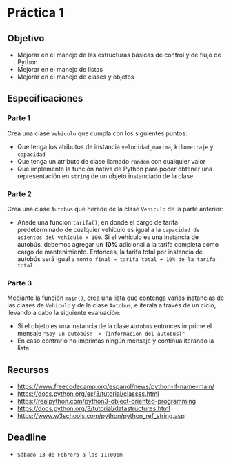 # Práctica 1

## Objetivo

* Mejorar en el manejo de las estructuras básicas de control y de flujo de Python
* Mejorar en el manejo de listas
* Mejorar en el manejo de clases y objetos

## Especificaciones

### Parte 1

Crea una clase `Vehiculo` que cumpla con los siguientes puntos:

* Que tenga los atributos de instancia `velocidad_maxima`, `kilometraje` y `capacidad`
* Que tenga un atributo de clase llamado `random` con cualquier valor
* Que implemente la función nativa de Python para poder obtener una representación en `string` de un objeto instanciado de la clase

### Parte 2

Crea una clase `Autobus` que herede de la clase `Vehiculo` de la parte anterior:

* Añade una función `tarifa()`, en donde el cargo de tarifa predeterminado de cualquier vehículo es igual a la `capacidad de asientos del vehículo x 100`. Si el vehículo es una instancia de autobús, debemos agregar un **10%** adicional a la tarifa completa como cargo de mantenimiento. Entonces, la tarifa total por instancia de autobús será igual a `monto final = tarifa total + 10% de la tarifa total`

### Parte 3

Mediante la función `main()`, crea una lista que contenga varias instancias de las clases de `Vehiculo` y de la clase `Autobus`, e iterala a través de un ciclo, llevando a cabo la siguiente evaluación:

* Si el objeto es una instancia de la clase `Autobus` entonces imprime el mensaje `"Soy un autobús! -> {informacion del autobus}"`
* En caso contrario no imprimas ningún mensaje y continua iterando la lista

## Recursos

* <https://www.freecodecamp.org/espanol/news/python-if-name-main/>
* <https://docs.python.org/es/3/tutorial/classes.html>
* <https://realpython.com/python3-object-oriented-programming>
* <https://docs.python.org/3/tutorial/datastructures.html>
* <https://www.w3schools.com/python/python_ref_string.asp>

## Deadline

* `Sábado 13 de Febrero a las 11:00pm`

